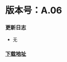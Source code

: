 # 版本号：A.06
### 更新日志
- 无
### [下载地址](https://download.c.realme.com/osupdate/RMX1971_11_OTA_0060_all_ZN8R2aFZ9e5G.ozip)
